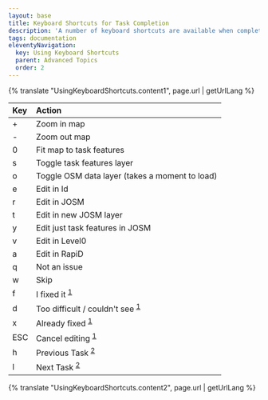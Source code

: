 ```yaml
---
layout: base
title: Keyboard Shortcuts for Task Completion
description: 'A number of keyboard shortcuts are available when completing tasks. The latest shortcuts can always be seen for the current step by expanding the More Options box in the sidebar and then clicking View Keyboard Shortcuts.'
tags: documentation
eleventyNavigation:
  key: Using Keyboard Shortcuts
  parent: Advanced Topics
  order: 2
---
```


{% translate "UsingKeyboardShortcuts.content1", page.url | getUrlLang %}

| Key | Action                                                  |
| :-- | :------------------------------------------------------ |
| +   | Zoom in map                                             |
| -   | Zoom out map                                            |
| 0   | Fit map to task features                                |
| s   | Toggle task features layer                              |
| o   | Toggle OSM data layer (takes a moment to load)          |
| e   | Edit in Id                                              |
| r   | Edit in JOSM                                            |
| t   | Edit in new JOSM layer                                  |
| y   | Edit just task features in JOSM                         |
| v   | Edit in Level0                                          |
| a   | Edit in RapiD                                           |
| q   | Not an issue                                            |
| w   | Skip                                                    |
| f   | I fixed it <sup>[1](#afteredit)</sup>                   |
| d   | Too difficult / couldn't see <sup>[1](#afteredit)</sup> |
| x   | Already fixed <sup>[1](#afteredit)</sup>                |
| ESC | Cancel editing <sup>[1](#afteredit)</sup>               |
| h   | Previous Task <sup>[2](#afterstatus)</sup>              |
| l   | Next Task <sup>[2](#afterstatus)</sup>                  |

{% translate "UsingKeyboardShortcuts.content2", page.url | getUrlLang %}
